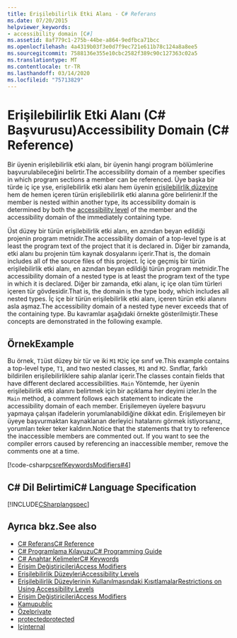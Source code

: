 ```yaml
---
title: Erişilebilirlik Etki Alanı - C# Referans
ms.date: 07/20/2015
helpviewer_keywords:
- accessibility domain [C#]
ms.assetid: 8af779c1-275b-44be-a864-9edfbca71bcc
ms.openlocfilehash: 4a4319b03f3e0d7f9ec721e611b78c124a8a8ee5
ms.sourcegitcommit: 7588136e355e10cbc2582f389c90c127363c02a5
ms.translationtype: MT
ms.contentlocale: tr-TR
ms.lasthandoff: 03/14/2020
ms.locfileid: "75713829"
---
```

# <a name="accessibility-domain-c-reference"></a><span data-ttu-id="62e0d-102">Erişilebilirlik Etki Alanı (C# Başvurusu)</span><span class="sxs-lookup"><span data-stu-id="62e0d-102">Accessibility Domain (C# Reference)</span></span>
<span data-ttu-id="62e0d-103">Bir üyenin erişilebilirlik etki alanı, bir üyenin hangi program bölümlerine başvurulabileceğini belirtir.</span><span class="sxs-lookup"><span data-stu-id="62e0d-103">The accessibility domain of a member specifies in which program sections a member can be referenced.</span></span> <span data-ttu-id="62e0d-104">Üye başka bir türde iç içe yse, erişilebilirlik etki alanı hem üyenin [erişilebilirlik düzeyine](./accessibility-levels.md) hem de hemen içeren türün erişilebilirlik etki alanına göre belirlenir.</span><span class="sxs-lookup"><span data-stu-id="62e0d-104">If the member is nested within another type, its accessibility domain is determined by both the [accessibility level](./accessibility-levels.md) of the member and the accessibility domain of the immediately containing type.</span></span>  
  
 <span data-ttu-id="62e0d-105">Üst düzey bir türün erişilebilirlik etki alanı, en azından beyan edildiği projenin program metnidir.</span><span class="sxs-lookup"><span data-stu-id="62e0d-105">The accessibility domain of a top-level type is at least the program text of the project that it is declared in.</span></span> <span data-ttu-id="62e0d-106">Diğer bir zamanda, etki alanı bu projenin tüm kaynak dosyalarını içerir.</span><span class="sxs-lookup"><span data-stu-id="62e0d-106">That is, the domain includes all of the source files of this project.</span></span> <span data-ttu-id="62e0d-107">İç içe geçmiş bir türün erişilebilirlik etki alanı, en azından beyan edildiği türün program metnidir.</span><span class="sxs-lookup"><span data-stu-id="62e0d-107">The accessibility domain of a nested type is at least the program text of the type in which it is declared.</span></span> <span data-ttu-id="62e0d-108">Diğer bir zamanda, etki alanı, iç içe olan tüm türleri içeren tür gövdesidir.</span><span class="sxs-lookup"><span data-stu-id="62e0d-108">That is, the domain is the type body, which includes all nested types.</span></span> <span data-ttu-id="62e0d-109">İç içe bir türün erişilebilirlik etki alanı, içeren türün etki alanını asla aşmaz.</span><span class="sxs-lookup"><span data-stu-id="62e0d-109">The accessibility domain of a nested type never exceeds that of the containing type.</span></span> <span data-ttu-id="62e0d-110">Bu kavramlar aşağıdaki örnekte gösterilmiştir.</span><span class="sxs-lookup"><span data-stu-id="62e0d-110">These concepts are demonstrated in the following example.</span></span>  
  
## <a name="example"></a><span data-ttu-id="62e0d-111">Örnek</span><span class="sxs-lookup"><span data-stu-id="62e0d-111">Example</span></span>  
 <span data-ttu-id="62e0d-112">Bu örnek, `T1`üst düzey bir tür ve iki `M1` `M2`iç içe sınıf ve.</span><span class="sxs-lookup"><span data-stu-id="62e0d-112">This example contains a top-level type, `T1`, and two nested classes, `M1` and `M2`.</span></span> <span data-ttu-id="62e0d-113">Sınıflar, farklı bildirilen erişilebilirliklere sahip alanlar içerir.</span><span class="sxs-lookup"><span data-stu-id="62e0d-113">The classes contain fields that have different declared accessibilities.</span></span> <span data-ttu-id="62e0d-114">`Main` Yöntemde, her üyenin erişilebilirlik etki alanını belirtmek için bir açıklama her deyimi izler.</span><span class="sxs-lookup"><span data-stu-id="62e0d-114">In the `Main` method, a comment follows each statement to indicate the accessibility domain of each member.</span></span> <span data-ttu-id="62e0d-115">Erişilemeyen üyelere başvuru yapmaya çalışan ifadelerin yorumlanabildiğine dikkat edin. Erişilemeyen bir üyeye başvurmaktan kaynaklanan derleyici hatalarını görmek istiyorsanız, yorumları teker teker kaldırın.</span><span class="sxs-lookup"><span data-stu-id="62e0d-115">Notice that the statements that try to reference the inaccessible members are commented out. If you want to see the compiler errors caused by referencing an inaccessible member, remove the comments one at a time.</span></span>  
  
[!code-csharp[csrefKeywordsModifiers#4](~/samples/snippets/csharp/VS_Snippets_VBCSharp/csrefKeywordsModifiers/CS/csrefKeywordsModifiers.cs#4)]
  
## <a name="c-language-specification"></a><span data-ttu-id="62e0d-116">C# Dil Belirtimi</span><span class="sxs-lookup"><span data-stu-id="62e0d-116">C# Language Specification</span></span>  
 [!INCLUDE[CSharplangspec](~/includes/csharplangspec-md.md)]  
  
## <a name="see-also"></a><span data-ttu-id="62e0d-117">Ayrıca bkz.</span><span class="sxs-lookup"><span data-stu-id="62e0d-117">See also</span></span>

- [<span data-ttu-id="62e0d-118">C# Referans</span><span class="sxs-lookup"><span data-stu-id="62e0d-118">C# Reference</span></span>](../index.md)
- [<span data-ttu-id="62e0d-119">C# Programlama Kılavuzu</span><span class="sxs-lookup"><span data-stu-id="62e0d-119">C# Programming Guide</span></span>](../../programming-guide/index.md)
- [<span data-ttu-id="62e0d-120">C# Anahtar Kelimeler</span><span class="sxs-lookup"><span data-stu-id="62e0d-120">C# Keywords</span></span>](./index.md)
- [<span data-ttu-id="62e0d-121">Erişim Değiştiricileri</span><span class="sxs-lookup"><span data-stu-id="62e0d-121">Access Modifiers</span></span>](./access-modifiers.md)
- [<span data-ttu-id="62e0d-122">Erişilebilirlik Düzeyleri</span><span class="sxs-lookup"><span data-stu-id="62e0d-122">Accessibility Levels</span></span>](./accessibility-levels.md)
- [<span data-ttu-id="62e0d-123">Erişilebilirlik Düzeylerinin Kullanılmasındaki Kısıtlamalar</span><span class="sxs-lookup"><span data-stu-id="62e0d-123">Restrictions on Using Accessibility Levels</span></span>](./restrictions-on-using-accessibility-levels.md)
- [<span data-ttu-id="62e0d-124">Erişim Değiştiricileri</span><span class="sxs-lookup"><span data-stu-id="62e0d-124">Access Modifiers</span></span>](../../programming-guide/classes-and-structs/access-modifiers.md)
- [<span data-ttu-id="62e0d-125">Kamu</span><span class="sxs-lookup"><span data-stu-id="62e0d-125">public</span></span>](./public.md)
- [<span data-ttu-id="62e0d-126">Özel</span><span class="sxs-lookup"><span data-stu-id="62e0d-126">private</span></span>](./private.md)
- [<span data-ttu-id="62e0d-127">protected</span><span class="sxs-lookup"><span data-stu-id="62e0d-127">protected</span></span>](./protected.md)
- [<span data-ttu-id="62e0d-128">Iç</span><span class="sxs-lookup"><span data-stu-id="62e0d-128">internal</span></span>](./internal.md)
